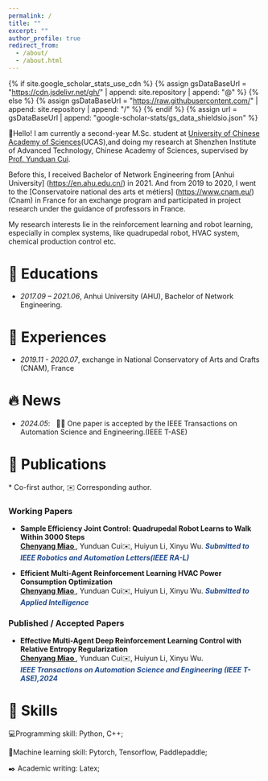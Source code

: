 ```yaml
---
permalink: /
title: ""
excerpt: ""
author_profile: true
redirect_from: 
  - /about/
  - /about.html
---
```


{% if site.google_scholar_stats_use_cdn %}
{% assign gsDataBaseUrl = "https://cdn.jsdelivr.net/gh/" | append: site.repository | append: "@" %}
{% else %}
{% assign gsDataBaseUrl = "https://raw.githubusercontent.com/" | append: site.repository | append: "/" %}
{% endif %}
{% assign url = gsDataBaseUrl | append: "google-scholar-stats/gs_data_shieldsio.json" %}

<span class='anchor' id='about-me'></span>
👋Hello! I am currently a second-year M.Sc. student at [University of Chinese Academy of Sciences](https://english.ucas.ac.cn/)(UCAS),and doing my research at Shenzhen Institute of Advanced Technology, Chinese Academy of Sciences, supervised by [Prof. Yunduan Cui](https://cuiyunduan.vercel.app/).

Before this, I received Bachelor of Network Engineering from [Anhui University] (https://en.ahu.edu.cn/) in 2021. And from 2019 to 2020, I went to the [Conservatoire national des arts et métiers] (https://www.cnam.eu/) (Cnam) in France for an exchange program and participated in project research under the guidance of professors in France.

My research interests lie in the reinforcement learning and robot learning, especially in complex systems, like quadrupedal robot, HVAC system, chemical production control etc.

<span class='anchor' id='edu'></span>
# 📖 Educations
- *2017.09 – 2021.06*, Anhui University (AHU), Bachelor of Network Engineering.

<span class='anchor' id='exp'></span>
# 💼 Experiences
- *2019.11 - 2020.07*, exchange in National Conservatory of Arts and Crafts (CNAM), France

<span class='anchor' id='news'></span>
# 🔥 News
- *2024.05*: &nbsp; 🎉🎉 One paper is accepted by the IEEE Transactions on Automation Science and Engineering.(IEEE T-ASE)

<span class='anchor' id='pub'></span>

# 📝 Publications 
\* Co-first author, ✉️ Corresponding author.

### Working Papers
- **Sample Efficiency Joint Control: Quadrupedal Robot Learns to Walk Within 3000 Steps**  
**<u> Chenyang Miao </u>**, Yunduan Cui✉️, Huiyun Li, Xinyu Wu.
***<font color = "#224B8D"> Submitted to IEEE Robotics and Automation Letters(IEEE RA-L)</font>***

- **Efficient Multi-Agent Reinforcement Learning HVAC Power Consumption Optimization**  
**<u> Chenyang Miao </u>**, Yunduan Cui✉️, Huiyun Li, Xinyu Wu.
***<font color = "#224B8D"> Submitted to Applied Intelligence</font>***

### Published / Accepted Papers
- **Effective Multi-Agent Deep Reinforcement Learning Control with
Relative Entropy Regularization**  
**<u> Chenyang Miao </u>**, Yunduan Cui✉️, Huiyun Li, Xinyu Wu.  
***<font color = "#224B8D">IEEE Transactions on Automation Science and Engineering (IEEE T-ASE),2024</font>***

<span class='anchor' id='ski'></span>
# 💪 Skills
💻Programming skill: Python, C++;

🔨Machine learning skill: Pytorch, Tensorflow, Paddlepaddle;

✒️ Academic writing: Latex;